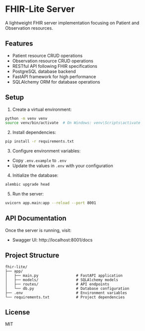 # FHIR-Lite Server

A lightweight FHIR server implementation focusing on Patient and Observation resources.

## Features

- Patient resource CRUD operations
- Observation resource CRUD operations
- RESTful API following FHIR specifications
- PostgreSQL database backend
- FastAPI framework for high performance
- SQLAlchemy ORM for database operations

## Setup

1. Create a virtual environment:
```bash
python -m venv venv
source venv/bin/activate  # On Windows: venv\Scripts\activate
```

2. Install dependencies:
```bash
pip install -r requirements.txt
```

3. Configure environment variables:
- Copy `.env.example` to `.env`
- Update the values in `.env` with your configuration

4. Initialize the database:
```bash
alembic upgrade head
```

5. Run the server:
```bash
uvicorn app.main:app --reload --port 8001
```

## API Documentation

Once the server is running, visit:
- Swagger UI: http://localhost:8001/docs

## Project Structure

```
fhir-lite/
├── app/
│   ├── main.py                 # FastAPI application
│   ├── models/                 # SQLAlchemy models
│   ├── routes/                 # API endpoints
│   └── db.py                   # Database configuration
├── .env                        # Environment variables
└── requirements.txt            # Project dependencies
```

## License

MIT 